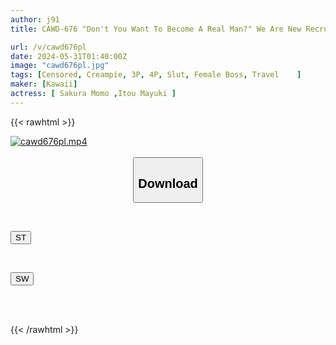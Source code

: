 ```yaml
---
author: j91
title: CAWD-676 "Don't You Want To Become A Real Man?" We Are New Recruits On A Company Trip, And Our Two Tipsy Female Bosses Drag Us Into Their Rooms For A Full-on Adult 4POJT Training Session That Lasts Until The Morning. Sakura Momo, Ito Mayuki

url: /v/cawd676pl
date: 2024-05-31T01:40:00Z
image: "cawd676pl.jpg"
tags: [Censored, Creampie, 3P, 4P, Slut, Female Boss, Travel	]
maker: [Kawaii]
actress: [ Sakura Momo ,Itou Mayuki ]
---
```



{{< rawhtml >}}

<div class="video" data-videoid="RkD1l2qm41udw0w">
    <a href="javascript:;">
        <img src="/v/cawd676pl/cawd676pl.jpg" width="WIDTH" height="HEIGHT" alt="cawd676pl.mp4" loading="lazy">
    </a>
</div>

<script type="text/javascript" src="https://j91.asia/asset/on-demand-st.js"></script>

<br>
  <link rel="stylesheet" href="https://j91.asia/asset/bs5.css">
  
  <center>
  <button class="btn btn-primary" type="button" data-bs-toggle="collapse" data-bs-target=".multi-collapse" aria-expanded="false" aria-controls="multiCollapseExample1 multiCollapseExample2"><h2>Download</h2></button></center>
</p>
<div class="row">
  <div class="col">
    <div class="collapse multi-collapse" id="multiCollapseExample1">
      <div class="card card-body">
	      	      <br>
<div class="buttons">  
<p><a href="/v/cawd676pl/st.html" target="_blank"><button class="btn-hover color-3"><i class="fa fa-download"></i> ST</button></a></p></div>
    </div>
  </div>
</div>
  <div class="col">
    <div class="collapse multi-collapse" id="multiCollapseExample2">
      <div class="card card-body">
	      <br>
<div class="buttons">
<p><a href="/v/cawd676pl/sw.html" target="_blank"><button class="btn-hover color-2"><i class="fa fa-download"></i> SW</button></a></p></div>
<br><br>
      </div>
    </div>
  </div>
</div>

{{< /rawhtml >}}